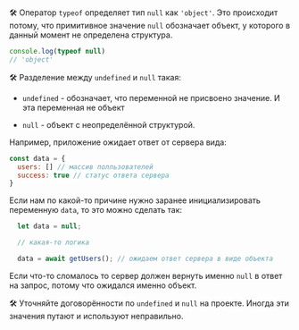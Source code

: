 🛠 Оператор `typeof` определяет тип `null` как `'object'`. Это происходит потому, что примитивное значение `null` обозначает объект, у которого в данный момент не определена структура.

```js
console.log(typeof null)
// 'object'
```

🛠 Разделение между `undefined` и `null` такая:

- `undefined` - обозначает, что переменной не присвоено значение. И эта переменная не объект

- `null` - объект с неопределённой структурой.

Например, приложение ожидает ответ от сервера вида:

```js
const data = {
  users: [] // массив полльзователей
  success: true // статус ответа сервера
}
```

Если нам по какой-то причине нужно заранее инициализировать переменную `data`, то это можно сделать так:

```js
  let data = null;

  // какая-то логика

  data = await getUsers(); // ожидаем ответ сервера в виде объекта
```

Если что-то сломалось то сервер должен вернуть именно `null` в ответ на запрос, потому что ожидался именно объект.

🛠 Уточняйте договорённости по `undefined` и `null` на проекте. Иногда эти значения путают и используют неправильно.

